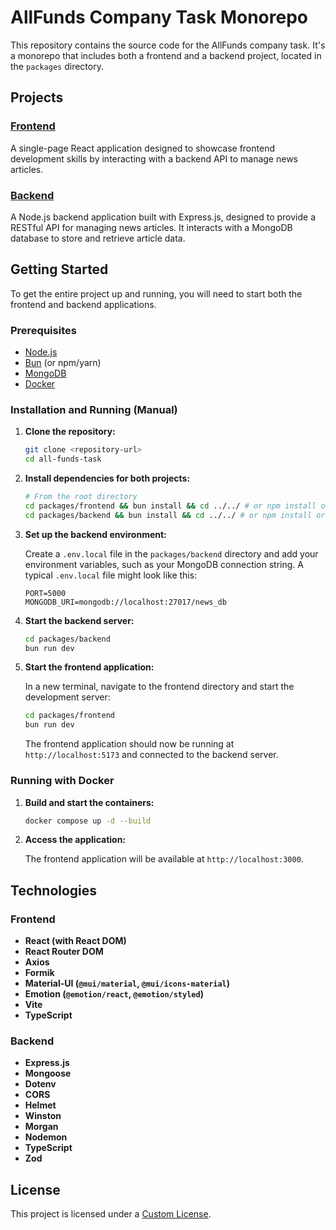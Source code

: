 # AllFunds Company Task Monorepo

This repository contains the source code for the AllFunds company task. It's a monorepo that includes both a frontend and a backend project, located in the `packages` directory.

## Projects

### [Frontend](./packages/frontend)

A single-page React application designed to showcase frontend development skills by interacting with a backend API to manage news articles.

### [Backend](./packages/backend)

A Node.js backend application built with Express.js, designed to provide a RESTful API for managing news articles. It interacts with a MongoDB database to store and retrieve article data.

## Getting Started

To get the entire project up and running, you will need to start both the frontend and backend applications.

### Prerequisites

- [Node.js](https://nodejs.org/)
- [Bun](https://bun.sh/) (or npm/yarn)
- [MongoDB](https://www.mongodb.com/)
- [Docker](https://www.docker.com/)

### Installation and Running (Manual)

1.  **Clone the repository:**

    ```bash
    git clone <repository-url>
    cd all-funds-task
    ```

2.  **Install dependencies for both projects:**

    ```bash
    # From the root directory
    cd packages/frontend && bun install && cd ../../ # or npm install or yarn install
    cd packages/backend && bun install && cd ../../ # or npm install or yarn install
    ```

3.  **Set up the backend environment:**

    Create a `.env.local` file in the `packages/backend` directory and add your environment variables, such as your MongoDB connection string. A typical `.env.local` file might look like this:

    ```
    PORT=5000
    MONGODB_URI=mongodb://localhost:27017/news_db
    ```

4.  **Start the backend server:**

    ```bash
    cd packages/backend
    bun run dev
    ```

5.  **Start the frontend application:**

    In a new terminal, navigate to the frontend directory and start the development server:

    ```bash
    cd packages/frontend
    bun run dev
    ```

    The frontend application should now be running at `http://localhost:5173` and connected to the backend server.

### Running with Docker

1.  **Build and start the containers:**

    ```bash
    docker compose up -d --build
    ```

2.  **Access the application:**

    The frontend application will be available at `http://localhost:3000`.

## Technologies

### Frontend

- **React (with React DOM)**
- **React Router DOM**
- **Axios**
- **Formik**
- **Material-UI (`@mui/material`, `@mui/icons-material`)**
- **Emotion (`@emotion/react`, `@emotion/styled`)**
- **Vite**
- **TypeScript**

### Backend

- **Express.js**
- **Mongoose**
- **Dotenv**
- **CORS**
- **Helmet**
- **Winston**
- **Morgan**
- **Nodemon**
- **TypeScript**
- **Zod**

## License

This project is licensed under a [Custom License](./LICENSE).

